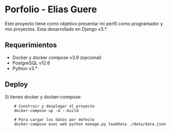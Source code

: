 # Porfolio - Elias Guere

Este proyecto tiene como objetivo presentar mi perfil como programador y mis proyectos. Esta desarrollado en Django v3.*.

## Requerimientos
- Docker y docker compose v3.9 (opcional)
- PostgreSQL v12.6
- Python v3.*

## Deploy

Si tienes docker y docker-compose:
```
    # Construir y desplegar el proyecto
    docker-compose up -d --build

    # Para cargar los datos por defecto
    docker-compose exec web python manage.py loaddata ./data/data.json
```
